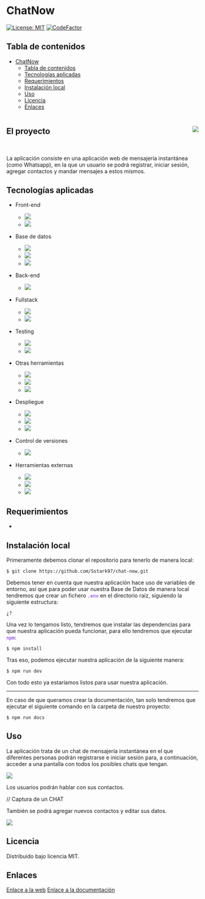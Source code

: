 # ChatNow

[![License: MIT](https://img.shields.io/badge/License-MIT-yellow.svg)](https://opensource.org/licenses/MIT) 
[![CodeFactor](https://www.codefactor.io/repository/github/saracs21/high5-/badge)](https://www.codefactor.io/repository/github/saracs21/high5-)

## Tabla de contenidos

- [ChatNow](#ChatNow)
  - [Tabla de contenidos](#tabla-de-contenidos)
  - [Tecnologías aplicadas](#tecnologías-aplicadas)
  - [Requerimientos](#requerimientos)
  - [Instalación local](#instalación-local)
  - [Uso](#uso)
  - [Licencia](#licencia)
  - [Enlaces](#enlaces)

<div style="display:flex;align-items:center;justify-content:space-between;width=100%;margin-bottom:2rem;">
    <h2>El proyecto</h2>
    <img src="https://hackmd.io/_uploads/SJahAa54h.png">
</div>

<a id="proyecto"></a>

La aplicación consiste en una aplicación web de mensajería instantánea (como Whatsapp), en la que un usuario se podrá registrar, iniciar sesión, agregar contactos y mandar mensajes a estos mismos. 

## Tecnologías aplicadas
<a id="tecnologias"></a>

- Front-end

    - ![](https://hackmd.io/_uploads/H1Mzaac43.png)
    - ![](https://hackmd.io/_uploads/rJMtTacE2.png)
- Base de datos
    
    - ![](https://hackmd.io/_uploads/Sko25T5N2.png)
    - ![](https://hackmd.io/_uploads/SJvZpa5En.png)
    - ![](https://hackmd.io/_uploads/ByZO6acEn.png)
- Back-end

    - ![](https://hackmd.io/_uploads/HJU_p69E2.png)
- Fullstack

    - ![](https://hackmd.io/_uploads/r1DfpTqV2.png)
    - ![](https://hackmd.io/_uploads/HkqS6acNn.png)

- Testing

    - ![](https://hackmd.io/_uploads/SkO36a9E3.png)
    - ![](https://hackmd.io/_uploads/r1jnTa54n.png)
- Otras herramientas

    - ![](https://hackmd.io/_uploads/rkQRaTqEh.png)
    - ![](https://hackmd.io/_uploads/S1h0Tpq4n.png)
    - ![](https://hackmd.io/_uploads/B1FC66q42.png)
- Despliegue

    - ![](https://hackmd.io/_uploads/Sk886pcEn.png)
    - ![](https://hackmd.io/_uploads/r1CIaTq4n.png)
    - ![](https://hackmd.io/_uploads/SJ9UT69V2.png)
- Control de versiones 

    - ![](https://hackmd.io/_uploads/SJptpp5V3.png)
- Herramientas externas

    - ![](https://hackmd.io/_uploads/Sk-s6acEn.png)
    - ![](https://hackmd.io/_uploads/BJ8oaac42.png)
    - ![](https://hackmd.io/_uploads/Hy3ip65Vh.png)

## Requerimientos
<a id="requerimientos"></a>

- 

## Instalación local
<a id="instalacion"></a>

Primeramente debemos clonar el repositorio para tenerlo de manera local:

```bash=
$ git clone https://github.com/Sstark97/chat-now.git
```
Debemos tener en cuenta que nuestra aplicación hace uso de variables de entorno, así que para poder usar nuestra Base de Datos de manera local tendremos que crear un fichero <span style="color:#6f11eb">`.env`</span> en el directorio raíz, siguiendo la siguiente estructura:

```js=
¿?
```

Una vez lo tengamos listo, tendremos que instalar las dependencias para que nuestra aplicación pueda funcionar, para ello tendremos que ejecutar <span style="color:#6f11eb">`npm`</span>:

```bash=
$ npm install
```

Tras eso, podemos ejecutar nuestra aplicación de la siguiente manera:

```bash=
$ npm run dev
```

Con todo esto ya estaríamos listos para usar nuestra aplicación.

--- 

En caso de que queramos crear la documentación, tan solo tendremos que ejecutar el siguiente comando en la carpeta de nuestro proyecto:

```bash=
$ npm run docs
```

## Uso
<a id="uso"></a>

La aplicación trata de un chat de mensajería instantánea en el que diferentes personas podrán registrarse e iniciar sesión para, a continuación, acceder a una pantalla con todos los posibles chats que tengan.

![](https://hackmd.io/_uploads/Sk6og09Eh.png)

Los usuarios podrán hablar con sus contactos.

// Captura de un CHAT

También se podrá agregar nuevos contactos y editar sus datos.

![](https://hackmd.io/_uploads/S1QxZC9Eh.png)

## Licencia
<a id="licencia"></a>

Distribuido bajo licencia MIT.

## Enlaces
<a id="enlaces"></a>

[Enlace a la web](https://chat-now-psi.vercel.app/)
[Enlace a la documentación]()
